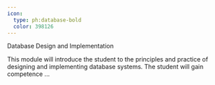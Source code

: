 ```yaml
---
icon:
  type: ph:database-bold
  color: 398126
---
```

Database Design and Implementation

This module will introduce the student to the principles and practice of designing and implementing database systems. The student will gain competence ... 
